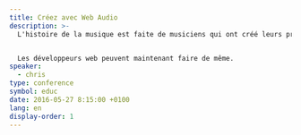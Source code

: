 ```yaml
---
title: Créez avec Web Audio
description: >-
  L'histoire de la musique est faite de musiciens qui ont créé leurs propres instruments et inventé de nouvelles façons de composer.


  Les développeurs web peuvent maintenant faire de même.
speaker:
  - chris
type: conference
symbol: educ
date: 2016-05-27 8:15:00 +0100
lang: en
display-order: 1
---
```

